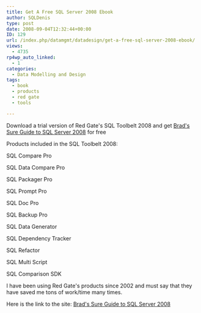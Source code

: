 ```yaml
---
title: Get A Free SQL Server 2008 Ebook
author: SQLDenis
type: post
date: 2008-09-04T12:32:44+00:00
ID: 129
url: /index.php/datamgmt/datadesign/get-a-free-sql-server-2008-ebook/
views:
  - 4735
rp4wp_auto_linked:
  - 1
categories:
  - Data Modelling and Design
tags:
  - book
  - products
  - red gate
  - tools

---
```

Download a trial version of Red Gate's SQL Toolbelt 2008 and get [Brad's Sure Guide to SQL Server 2008][1] for free

Products included in the SQL Toolbelt 2008:

SQL Compare Pro
  
SQL Data Compare Pro
  
SQL Packager Pro
  
SQL Prompt Pro
  
SQL Doc Pro
  
SQL Backup Pro
  
SQL Data Generator
  
SQL Dependency Tracker
  
SQL Refactor
  
SQL Multi Script
  
SQL Comparison SDK

I have been using Red Gate's products since 2002 and must say that they have saved me tons of work/time many times.

Here is the link to the site: [Brad's Sure Guide to SQL Server 2008][1]

 [1]: http://www.red-gate.com/specials/ToolbeltBradsure.htm?utm_source=ssc&utm_medium=email&utm_content=Bradsure-080904&utm_campaign=sqltoolbelt